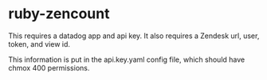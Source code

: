 # ruby-zencount

This requires a datadog app and api key.
It also requires a Zendesk url, user, token, and view id.

This information is put in the api.key.yaml config file,
which should have chmox 400 permissions.
